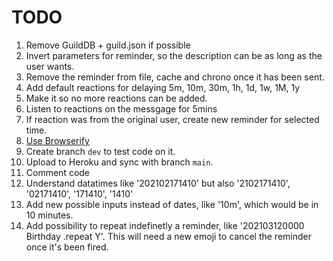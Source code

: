 # TODO
1.  Remove GuildDB + guild.json if possible
2.  Invert parameters for reminder, so the description can be as long as the user wants.
3.  Remove the reminder from file, cache and chrono once it has been sent.
4.  Add default reactions for delaying 5m, 10m, 30m, 1h, 1d, 1w, 1M, 1y
5.  Make it so no more reactions can be added.
6.  Listen to reactions on the messgage for 5mins
7.  If reaction was from the original user, create new reminder for selected time.
8.  [Use Browserify](https://www.typescriptlang.org/docs/handbook/gulp.html#browserify)
9.  Create branch `dev` to test code on it.
10.  Upload to Heroku and sync with branch `main`.
11.  Comment code
12.  Understand datatimes like '202102171410' but also '2102171410', '02171410', '171410', '1410'
13.  Add new possible inputs instead of dates, like '10m', which would be in 10 minutes.
14.  Add possibility to repeat indefinetly a reminder, like '202103120000 Birthday .repeat Y'. This will need a new emoji to cancel the reminder once it's been fired.
